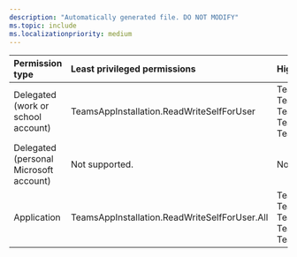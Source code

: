 ```yaml
---
description: "Automatically generated file. DO NOT MODIFY"
ms.topic: include
ms.localizationpriority: medium
---
```


|Permission type|Least privileged permissions|Higher privileged permissions|
|:---|:---|:---|
|Delegated (work or school account)|TeamsAppInstallation.ReadWriteSelfForUser|TeamsAppInstallation.ManageSelectedForUser, TeamsAppInstallation.ReadWriteAndConsentForUser, TeamsAppInstallation.ReadWriteAndConsentSelfForUser, TeamsAppInstallation.ReadWriteForUser, TeamsAppInstallation.ReadWriteSelectedForUser|
|Delegated (personal Microsoft account)|Not supported.|Not supported.|
|Application|TeamsAppInstallation.ReadWriteSelfForUser.All|TeamsAppInstallation.ManageSelectedForUser.All, TeamsAppInstallation.ReadWriteAndConsentForUser.All, TeamsAppInstallation.ReadWriteAndConsentSelfForUser.All, TeamsAppInstallation.ReadWriteForUser.All, TeamsAppInstallation.ReadWriteSelectedForUser.All|

